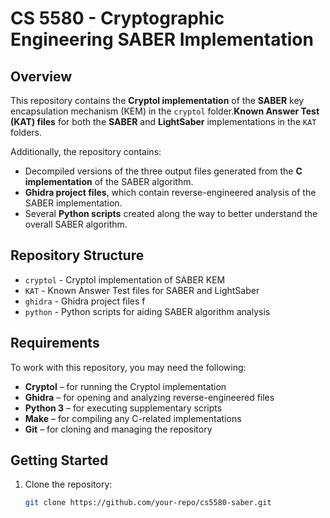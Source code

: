 # CS 5580 - Cryptographic Engineering SABER Implementation

## Overview
This repository contains the **Cryptol implementation** of the **SABER** key encapsulation mechanism (KEM) in the `cryptol` folder.**Known Answer Test (KAT) files** for both the **SABER** and **LightSaber** implementations in the `KAT` folders.

Additionally, the repository contains:
-  Decompiled versions of the three output files generated from the **C implementation** of the SABER algorithm.
- **Ghidra project files**, which contain reverse-engineered analysis of the SABER implementation.
- Several **Python scripts** created along the way to better understand the overall SABER algorithm.

## Repository Structure
- `cryptol` - Cryptol implementation of SABER KEM 
- `KAT` - Known Answer Test files for SABER and LightSaber 
- `ghidra` - Ghidra project files f
- `python` - Python scripts for aiding SABER algorithm analysis

## Requirements
To work with this repository, you may need the following:
- **Cryptol** – for running the Cryptol implementation
- **Ghidra** – for opening and analyzing reverse-engineered files
- **Python 3** – for executing supplementary scripts
- **Make** – for compiling any C-related implementations
- **Git** – for cloning and managing the repository

## Getting Started
1. Clone the repository:
   ```sh
   git clone https://github.com/your-repo/cs5580-saber.git
